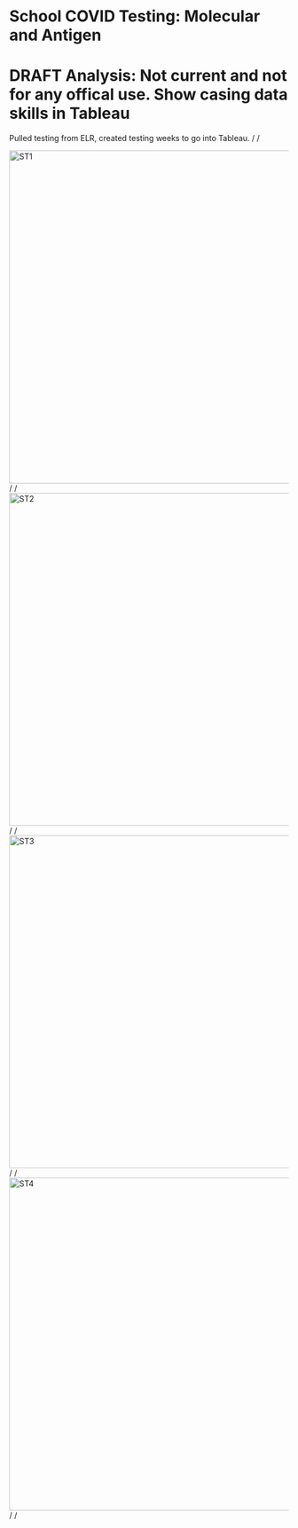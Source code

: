 # School COVID Testing: Molecular and Antigen
# DRAFT Analysis: Not current and not for any offical use. Show casing data skills in Tableau


Pulled testing from ELR, created testing weeks to go into Tableau.
/
/

<img src="https://github.com/mapike907/Images/blob/main/School%20Test%201.PNG" alt="ST1" width="600"/> 
/
/
<img src="https://github.com/mapike907/Images/blob/main/School%20Test%202.PNG" alt="ST2" width="600"/>
/
/
<img src="https://github.com/mapike907/Images/blob/main/School%20Test%203.PNG" alt="ST3" width="600"/> 
/
/
<img src="https://github.com/mapike907/Images/blob/main/School%20Test%204.PNG" alt="ST4" width="600"/> 
/
/

